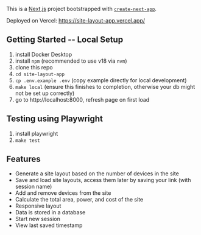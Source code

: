 This is a [Next.js](https://nextjs.org/) project bootstrapped with [`create-next-app`](https://github.com/vercel/next.js/tree/canary/packages/create-next-app).

Deployed on Vercel: https://site-layout-app.vercel.app/

## Getting Started -- Local Setup

1. install Docker Desktop
2. install `npm` (recommended to use v18 via `nvm`)
3. clone this repo
4. `cd site-layout-app`
5. `cp .env.example .env` (copy example directly for local development)
6. `make local` (ensure this finishes to completion, otherwise your db might not be set up correctly)
7. go to http://localhost:8000, refresh page on first load


## Testing using Playwright

1. install playwright
2. `make test`


## Features
- Generate a site layout based on the number of devices in the site
- Save and load site layouts, access them later by saving your link (with session name)
- Add and remove devices from the site
- Calculate the total area, power, and cost of the site
- Responsive layout
- Data is stored in a database
- Start new session
- View last saved timestamp
